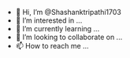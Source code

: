 - 👋 Hi, I’m @Shashanktripathi1703
- 👀 I’m interested in ...
- 🌱 I’m currently learning ...
- 💞️ I’m looking to collaborate on ...
- 📫 How to reach me ...

<!---
Shashanktripathi1703/Shashanktripathi1703 is a ✨ special ✨ repository because its `README.md` (this file) appears on your GitHub profile.
You can click the Preview link to take a look at your changes.
--->
